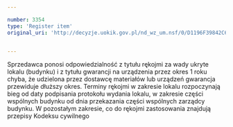 ```yaml
---

number: 3354
type: 'Register item'
original_uri: 'http://decyzje.uokik.gov.pl/nd_wz_um.nsf/0/D1196F39842C6553C1257A3300311DEF?OpenDocument'


---
```


Sprzedawca ponosi odpowiedzialność z tytułu rękojmi za wady ukryte lokalu (budynku) i z tytułu gwarancji na urządzenia przez okres 1 roku chyba, że udzielona przez dostawcę materiałów lub urządzeń gwarancja przewiduje dłuższy okres. Terminy rękojmi w zakresie lokalu rozpoczynają bieg od daty podpisania protokołu wydania lokalu, w zakresie części wspólnych budynku od dnia przekazania części wspólnych zarządcy budynku. W pozostałym zakresie, co do rękojmi zastosowania znajdują przepisy Kodeksu cywilnego
